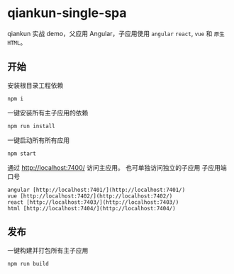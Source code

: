 # qiankun-single-spa

qiankun 实战 demo，父应用 Angular，子应用使用 `angular` `react`, `vue` 和 `原生HTML`。


## 开始
安装根目录工程依赖
```
npm i
```
一键安装所有主子应用的依赖
```
npm run install
```

一键启动所有所有应用
```
npm start
```

通过 [http://localhost:7400/](http://localhost:7400/) 访问主应用。
也可单独访问独立的子应用 子应用端口号 
```
angular [http://localhost:7401/](http://localhost:7401/)
vue [http://localhost:7402/](http://localhost:7402/)
react [http://localhost:7403/](http://localhost:7403/)
html [http://localhost:7404/](http://localhost:7404/)
```

## 发布
一键构建并打包所有主子应用
```
npm run build
```

